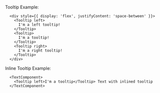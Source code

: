 Tooltip Example:

```example
  <div style={{ display: 'flex', justifyContent: 'space-between' }}>
    <Tooltip left>
      I'm a left tooltip!
    </Tooltip>
    <Tooltip>
      I'm a tooltip!
    </Tooltip>
    <Tooltip right>
      I'm a right tooltip!
    </Tooltip>
  </div>
```

Inline Tooltip Example:

```example
  <TextComponent>
    <Tooltip left>I'm a tooltip</Tooltip> Text with inlined tooltip
  </TextComponent>
```

